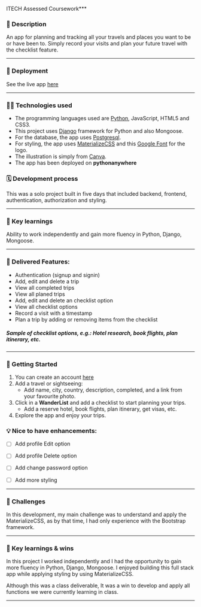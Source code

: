 ITECH  Assessed Coursework***

### 📝 Description
An app for planning and tracking all your travels and places you want to be or have been to. Simply record your visits and plan your future travel with the checklist feature.

***

### 🚀 Deployment
See the live app [here](https://jiaji.pythonanywhere.com)

***

### 👩‍💻 Technologies used
- The programming languages used are [Python](https://www.python.org/), JavaScript, HTML5 and CSS3.
- This project uses [Django](https://www.djangoproject.com/) framework for Python and also Mongoose.
- For the database, the app uses [Postgresql](https://www.postgresql.org/).
- For styling, the app uses [MaterializeCSS](https://materializecss.com/) and this [Google Font](https://fonts.google.com/share?selection.family=Style%20Script) for the logo.
- The illustration is simply from [Canva](https://canva.com).
- The app has been deployed on **pythonanywhere**


### 🗓 Development process
This was a solo project built in five days that included backend, frontend, authentication, authorization and styling.

***

### 🌟 Key learnings
Ability to work independently and gain more fluency in Python, Django, Mongoose.

***

### 🎉 Delivered Features:
* Authentication (signup and signin)
* Add, edit and delete a trip
* View all completed trips
* View all planed trips
* Add, edit and delete an checklist option
* View all checklist options
* Record a visit with a timestamp
* Plan a trip by adding or removing items from the checklist

##### Sample of checklist options, e.g.: Hotel research, book flights, plan itinerary, etc.

***

### 🎯 Getting Started
1. You can create an account [here](https://jiaji.pythonanywhere.com/account/signup/)
2. Add a travel or sightseeing:
    - Add name, city, country, description, completed, and a link from your favourite photo.
3. Click in a **WanderList** and add a checklist to start planning your trips.
    - Add a reserve hotel, book flights, plan itinerary, get visas, etc.
4. Explore the app and enjoy your trips.


### 💡 Nice to have enhancements:
- [ ] Add profile Edit option
- [ ] Add profile Delete option
- [ ] Add change password option
- [ ] Add more styling


***

### 👋 Challenges
In this development, my main challenge was to understand and apply the MaterializeCSS, as by that time, I had only experience with the Bootstrap framework.

***

### 🌟 Key learnings & wins
In this project I worked independently and I had the opportunity to gain more fluency in Python, Django, Mongoose. I enjoyed building this full stack app while applying styling by using MaterializeCSS.

Although this was a class deliverable, It was a win to develop and apply all functions we were currently learning in class. 

***


